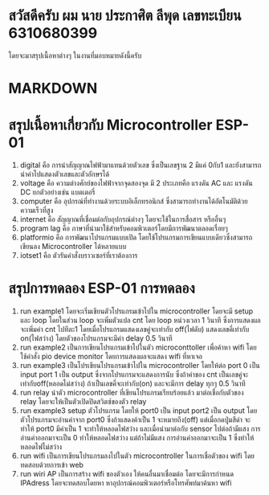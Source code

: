 # สวัสดีครับ ผม นาย ประกาศิต ลีพุด เลขทะเบียน 6310680399
โดยจะมาสรุปเนื้อหาต่างๆ ในงานที่มอบหมายดังนี้ครับ
# MARKDOWN
# สรุปเนื้อหาเกี่ยวกับ Microcontroller ESP-01
1. digital คือ การนำสัญญาณไฟฟ้ามาแทนด้วยตัวเลข ซึ่งเป็นเลขฐาน 2 มีแค่ 0กับ1 และยังสามารถนำค่าไปแสดงตัวเลขและตัวอักษรได้
2. voltage คือ ความต่างศักย์ของไฟฟ้าจากจุดสองจุด มี 2 ประเภทคือ แรงดัน AC และ แรงดัน DC ยกตัวอย่างเช่น แบตเตอรี่
3. computer คือ อุปกรณ์ที่ทำงานด้วยระบบอิเล็กทรอนิกส์ ซึ่งสามารถทำงานได้อัตโนมัติด้วยความเร็วที่สูง
4. internet คือ สัญญาณที่เชื่อมต่อกับอุปกรณ์ต่างๆ โดยจะใช้ในการสื่อสาร หรืออื่นๆ
5. program lag คือ ภาษาที่นำมาใช้สำหรับคอมพิวเตอร์โดยมีการพัฒนาตลอดเรื่อยๆ
6. platformio คือ การพัฒนาโปรแกรมแบบเปิด โดยใช้โปรแกรมการเขียนแบบเดียวซึ่งสามารถเขียนลง Microcontroller ได้หลายแบบ
7. iotset1 คือ ตัวรันคำสั่งบราวเซอร์ที่เราต้องการ
# สรุปการทดลอง ESP-01 การทดลอง
1. run example1 โดยจะเริ่มเขียนตัวโปรแกรมเข้าไปใน microcontroller โดยจะมี setup และ loop โดยในส่วน loop จะเพิ่มตัวแปล cnt โดย loop หน่วงเวลา 1 วินาที ซึ่งการแสดงผลจะเพิ่มค่า cnt ไปทีละ1 โดยเมื่อโปรแกรมแสดงเลขคู่จะเท่ากับ off(ไฟดับ) แสดงเลขคี่เท่ากับ on(ไฟสว่าง) โดยตัวของโปรแกรมจะมีค่า delay 0.5 วินาที
2. run example2 เป็นการเขียนโปรแกรมเข้าไปในตัว microconttoller เพื่อค้าหา wifi โดยใช้คำสั่ง pio device monitor โดยการแสดงผลจะแสดง wifi ที่หาเจอ
3. run example3 เป็นโปรเขียนโปรแกรมเข้าไปใน microcontroller โดยให้ต่อ port 0 เป็น input port 1 เป็น output ซึ่งจากโปรแกรมจะแสดงการนับ ซึ่งถ้าค่าของ cnt เป็นเลขคู่จะเท่ากับoff(หลอดไม่สว่าง) ถ้าเป็นเลขคี่จะเท่ากับ(on) และจะมีการ delay ทุกๆ 0.5 วินาที
4. run relay นำตัว microcontroller ที่เขียนโปรแกรมเรียบร้อยแล้ว มาต่อเชื่อกับตัวของ relay โดยจะให้เป็นตัวเปิดปิดสวิตซ์ของตัว relay 
5. run example3 setup ตัวโปรแกรม โดยให้ port0 เป็น input port2 เป็น output โดยตัวโปรแกรมจะอ่านค่าจาก port0 ซึ่งถ้าแสดงค้าเป็น 1 จะหมายถึง(off) แต่เมื่อกดปุุ่มสีดำ จะทำให้ port0 มีค่าเป็น 1 จะทำให้หลอดไฟสว่าง และเมื่อนำมาต่อกับ sensor ไปต่อถ้ามีแสง การอ่านค่าออกมาจะเป็น 0 ทำให้หลอดไฟสว่าง แต่ถ้าไม่มีแสง การอ่านค่าออกมาจะเป็น 1 ซึ่งทำให้หลอดไฟไม่สว่าง
6. run wifi เป็นการเขียนโปรแกรมลงไปในตัว microcontroller ในการเชื่อตัวของ wifi โดยทดสอบด้วยการเข้า web
7. run wiri AP เป็นการสร้าง wifi ของตัวเอง ให้คนอื่นมาเชื่อมต่อ โดยจะมีการกำหนด IPAdress โดยจะทดสอบโดยหา หาอุปกรณ์คอมพิวเตอร์หรือโทรศัพท์มาค้นหา wifi
